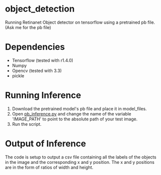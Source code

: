 # object_detection
Running Retinanet Object detector on tensorflow using a pretrained pb file. (Ask me for the pb file)

# Dependencies
- Tensorflow (tested with r1.4.0)
- Numpy
- Opencv (tested with 3.3)
- pickle

# Running Inference
1. Download the pretrained model's pb file and place it in model_files.
2. Open [pb_inference.py](https://github.com/roggirg/object_detection/blob/master/pb_inference.py) and change the name of 
the variable 'IMAGE_PATH' to point to the absolute path of your test image.
3. Run the script.

# Output of Inference
The code is setup to output a csv file containing all the labels of the objects in the image
and the corresponding x and y position. The x and y positions are in the form of ratios of width and height.
